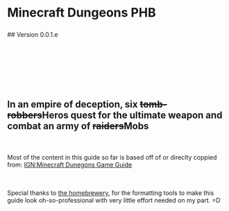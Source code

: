 <style>
  .phb#p1{ text-align:center; }
  .phb#p1:after{ display:none; }
</style>

<div style='margin-top:450px;'></div>

# Minecraft Dungeons PHB

<div style='margin-top:25px'></div>
<div class='wide'>
## Version 0.0.1.e
  
<div style='margin-top:140px'></div>

## In an empire of deception, six ~~tomb-robbers~~Heros quest for the ultimate weapon and combat an army of ~~raiders~~Mobs

<br><br>
Most of the content in this guide so far is based off of or direclty coppied from: [IGN:Minecraft Dunegons Game Guide](https://www.ign.com/wikis/minecraft-dungeons/)

<br><br>
Special thanks to [the homebrewery]("https://homebrewery.naturalcrit.com"), for the formatting tools to make this guide look oh-so-professional with very little effort needed on my part.  =D

</div>
